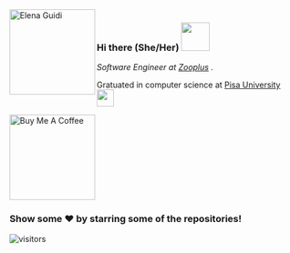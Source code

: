 <img align="left" width="150" height="150" alt="Elena Guidi" src="https://avatars.githubusercontent.com/u/37119745?v=4?transparent=1&palette=1"/>

### Hi there (She/Her) <img src="https://media.giphy.com/media/mGcNjsfWAjY5AEZNw6/giphy.gif" width="50">

<p><em>Software Engineer at <a href="https://www.zooplus.es/">Zooplus</a> . </em>
<p>Gratuated in computer science at <a href="https://di.unipi.it/en/">Pisa University</a> <img src="https://media.giphy.com/media/fYSnHlufseco8Fh93Z/giphy.gif" width="30">

<a href="https://www.buymeacoffee.com/guidielena" target="_blank"><img src="https://cdn.buymeacoffee.com/buttons/v2/default-red.png" alt="Buy Me A Coffee" width="150" ></a><br>
  
### Show some ❤️ by starring some of the repositories!
![visitors](https://visitor-badge.laobi.icu/badge?page_id=ElePan.ElePan)
  
  <!--
**ElePan/ElePan** is a ✨ _special_ ✨ repository because its `README.md` (this file) appears on your GitHub profile.

Here are some ideas to get you started:

- 🌱 I’m currently learning ...
- 👯 I’m looking to collaborate on ...
- 🤔 I’m looking for help with ...
- 💬 Ask me about ...
- 📫 How to reach me: ...
- ⚡ Fun fact: ...
-->
